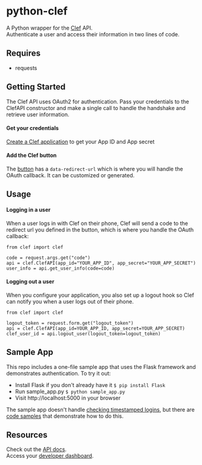 python-clef
=================================
A Python wrapper for the [Clef](https://getclef.com/) API.      
Authenticate a user and access their information in two lines of code. 


Requires
--------
* requests

Getting Started
-----------
The Clef API uses OAuth2 for authentication. Pass your credentials to the ClefAPI constructor and make
a single call to handle the handshake and retrieve user information.

#### Get your credentials
[Create a Clef application](http://docs.getclef.com/v1.0/docs/creating-a-clef-application) to get your App ID and App secret

#### Add the Clef button
The [button](http://docs.getclef.com/v1.0/docs/adding-the-clef-button) has a `data-redirect-url` which is where you will handle the OAuth callback. It can be customized or generated.

Usage
-----

#### Logging in a user
When a user logs in with Clef on their phone, Clef will send a code to the redirect url you defined in the button, which is where you handle the OAuth callback:
``` 
from clef import clef

code = request.args.get("code")
api = clef.ClefAPI(app_id="YOUR_APP_ID", app_secret="YOUR_APP_SECRET")
user_info = api.get_user_info(code=code)
```
#### Logging out a user
When you configure your application, you also set up a logout hook so Clef can notify you when a user logs out of their phone.
```
from clef import clef

logout_token = request.form.get("logout_token")
api = clef.ClefAPI(app_id=YOUR_APP_ID, app_secret=YOUR_APP_SECRET)
clef_user_id = api.logout_user(logout_token=logout_token)
```

Sample App
----------
This repo includes a one-file sample app that uses the Flask framework and demonstrates authentication. To try it out:
* Install Flask if you don't already have it `$ pip install Flask`
* Run sample_app.py `$ python sample_app.py`
* Visit http://localhost:5000 in your browser

The sample app doesn't handle [checking timestamped logins](http://docs.getclef.com/v1.0/docs/checking-timestamped-logins), but there are [code samples](http://docs.getclef.com/v1.0/docs/overview-1) that demonstrate how to do this.

 
Resources
--------
Check out the [API docs](http://docs.getclef.com/v1.0/docs/).   
Access your [developer dashboard](https://getclef.com/user/login).